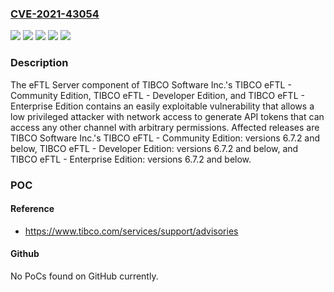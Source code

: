 ### [CVE-2021-43054](https://cve.mitre.org/cgi-bin/cvename.cgi?name=CVE-2021-43054)
![](https://img.shields.io/static/v1?label=Product&message=TIBCO%20eFTL%20-%20Community%20Edition&color=blue)
![](https://img.shields.io/static/v1?label=Product&message=TIBCO%20eFTL%20-%20Developer%20Edition&color=blue)
![](https://img.shields.io/static/v1?label=Product&message=TIBCO%20eFTL%20-%20Enterprise%20Edition&color=blue)
![](https://img.shields.io/static/v1?label=Version&message=%3C%3D%206.7.2%20&color=brighgreen)
![](https://img.shields.io/static/v1?label=Vulnerability&message=Successful%20execution%20of%20this%20vulnerability%20can%20result%20in%20an%20attacker%20gaining%20full%20access%20to%20communication%20on%20an%20existing%20channel%20on%20the%20affected%20system.&color=brighgreen)

### Description

The eFTL Server component of TIBCO Software Inc.'s TIBCO eFTL - Community Edition, TIBCO eFTL - Developer Edition, and TIBCO eFTL - Enterprise Edition contains an easily exploitable vulnerability that allows a low privileged attacker with network access to generate API tokens that can access any other channel with arbitrary permissions. Affected releases are TIBCO Software Inc.'s TIBCO eFTL - Community Edition: versions 6.7.2 and below, TIBCO eFTL - Developer Edition: versions 6.7.2 and below, and TIBCO eFTL - Enterprise Edition: versions 6.7.2 and below.

### POC

#### Reference
- https://www.tibco.com/services/support/advisories

#### Github
No PoCs found on GitHub currently.

